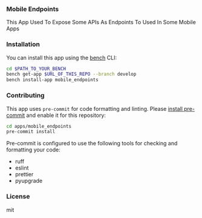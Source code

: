 ### Mobile Endpoints

This App Used To Expose Some APIs As Endpoints To Used In Some Mobile Apps

### Installation

You can install this app using the [bench](https://github.com/frappe/bench) CLI:

```bash
cd $PATH_TO_YOUR_BENCH
bench get-app $URL_OF_THIS_REPO --branch develop
bench install-app mobile_endpoints
```

### Contributing

This app uses `pre-commit` for code formatting and linting. Please [install pre-commit](https://pre-commit.com/#installation) and enable it for this repository:

```bash
cd apps/mobile_endpoints
pre-commit install
```

Pre-commit is configured to use the following tools for checking and formatting your code:

- ruff
- eslint
- prettier
- pyupgrade

### License

mit
